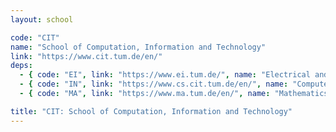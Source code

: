 ```yaml
---
layout: school

code: "CIT"
name: "School of Computation, Information and Technology"
link: "https://www.cit.tum.de/en/"
deps:
  - { code: "EI", link: "https://www.ei.tum.de/", name: "Electrical and Computer Engineering" }
  - { code: "IN", link: "https://www.cs.cit.tum.de/en/", name: "Computer Science" }
  - { code: "MA", link: "https://www.ma.tum.de/en/", name: "Mathematics" }

title: "CIT: School of Computation, Information and Technology"
---
```



